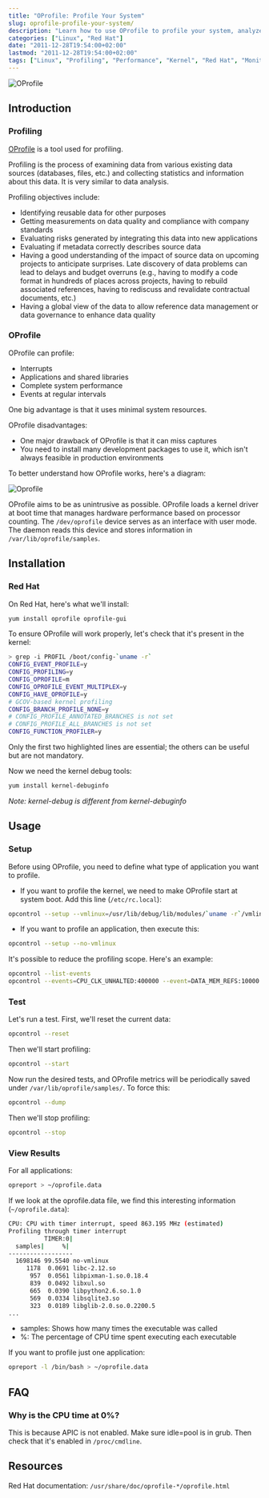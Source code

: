 ```yaml
---
title: "OProfile: Profile Your System"
slug: oprofile-profile-your-system/
description: "Learn how to use OProfile to profile your system, analyze application performance and monitor resource usage with this comprehensive guide."
categories: ["Linux", "Red Hat"]
date: "2011-12-28T19:54:00+02:00"
lastmod: "2011-12-28T19:54:00+02:00"
tags: ["Linux", "Profiling", "Performance", "Kernel", "Red Hat", "Monitoring", "System Analysis", "Debugging"]
---
```


![OProfile](../../static/images/oprofile_logo.avif)

## Introduction

### Profiling

[OProfile](https://oprofile.sourceforge.net) is a tool used for profiling.

Profiling is the process of examining data from various existing data sources (databases, files, etc.) and collecting statistics and information about this data. It is very similar to data analysis.

Profiling objectives include:

- Identifying reusable data for other purposes
- Getting measurements on data quality and compliance with company standards
- Evaluating risks generated by integrating this data into new applications
- Evaluating if metadata correctly describes source data
- Having a good understanding of the impact of source data on upcoming projects to anticipate surprises. Late discovery of data problems can lead to delays and budget overruns (e.g., having to modify a code format in hundreds of places across projects, having to rebuild associated references, having to rediscuss and revalidate contractual documents, etc.)
- Having a global view of the data to allow reference data management or data governance to enhance data quality

### OProfile

OProfile can profile:

- Interrupts
- Applications and shared libraries
- Complete system performance
- Events at regular intervals

One big advantage is that it uses minimal system resources.

OProfile disadvantages:

- One major drawback of OProfile is that it can miss captures
- You need to install many development packages to use it, which isn't always feasible in production environments

To better understand how OProfile works, here's a diagram:

![Oprofile](../../static/images/oprofile.avif)

OProfile aims to be as unintrusive as possible. OProfile loads a kernel driver at boot time that manages hardware performance based on processor counting. The `/dev/oprofile` device serves as an interface with user mode. The daemon reads this device and stores information in `/var/lib/oprofile/samples`.

## Installation

### Red Hat

On Red Hat, here's what we'll install:

```bash
yum install oprofile oprofile-gui
```

To ensure OProfile will work properly, let's check that it's present in the kernel:

``` bash hl_lines="2-5"
> grep -i PROFIL /boot/config-`uname -r`
CONFIG_EVENT_PROFILE=y
CONFIG_PROFILING=y
CONFIG_OPROFILE=m
CONFIG_OPROFILE_EVENT_MULTIPLEX=y
CONFIG_HAVE_OPROFILE=y
# GCOV-based kernel profiling
CONFIG_BRANCH_PROFILE_NONE=y
# CONFIG_PROFILE_ANNOTATED_BRANCHES is not set
# CONFIG_PROFILE_ALL_BRANCHES is not set
CONFIG_FUNCTION_PROFILER=y
```

Only the first two highlighted lines are essential; the others can be useful but are not mandatory.

Now we need the kernel debug tools:

```bash
yum install kernel-debuginfo
```

*Note: kernel-debug is different from kernel-debuginfo*

## Usage

### Setup

Before using OProfile, you need to define what type of application you want to profile.

- If you want to profile the kernel, we need to make OProfile start at system boot. Add this line (`/etc/rc.local`):

```bash
opcontrol --setup --vmlinux=/usr/lib/debug/lib/modules/`uname -r`/vmlinux
```

- If you want to profile an application, then execute this:

```bash
opcontrol --setup --no-vmlinux
```

It's possible to reduce the profiling scope. Here's an example:

```bash
opcontrol --list-events
opcontrol --events=CPU_CLK_UNHALTED:400000 --event=DATA_MEM_REFS:10000
```

### Test

Let's run a test. First, we'll reset the current data:

```bash
opcontrol --reset
```

Then we'll start profiling:

```bash
opcontrol --start
```

Now run the desired tests, and OProfile metrics will be periodically saved under `/var/lib/oprofile/samples/`. To force this:

```bash
opcontrol --dump
```

Then we'll stop profiling:

```bash
opcontrol --stop
```

### View Results

For all applications:

```bash
opreport > ~/oprofile.data
```

If we look at the oprofile.data file, we find this interesting information (`~/oprofile.data`):

```bash
CPU: CPU with timer interrupt, speed 863.195 MHz (estimated)
Profiling through timer interrupt
          TIMER:0|
  samples|     %|
------------------
  1698146 99.5540 no-vmlinux
     1178  0.0691 libc-2.12.so
      957  0.0561 libpixman-1.so.0.18.4
      839  0.0492 libxul.so
      665  0.0390 libpython2.6.so.1.0
      569  0.0334 libsqlite3.so
      323  0.0189 libglib-2.0.so.0.2200.5
...
```

- samples: Shows how many times the executable was called
- %: The percentage of CPU time spent executing each executable

If you want to profile just one application:

```bash
opreport -l /bin/bash > ~/oprofile.data
```

## FAQ

### Why is the CPU time at 0%?

This is because APIC is not enabled. Make sure idle=pool is in grub. Then check that it's enabled in `/proc/cmdline`.

## Resources

Red Hat documentation: `/usr/share/doc/oprofile-*/oprofile.html`
